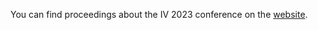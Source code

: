 
You can find proceedings about the IV 2023 conference on the [website]((https://ieeexplore.ieee.org/xpl/conhome/10186382/proceeding)https://ieeexplore.ieee.org/xpl/conhome/10186382/proceeding).
